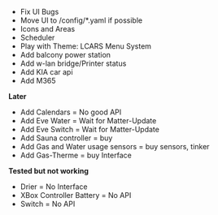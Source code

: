 * Fix UI Bugs
* Move UI to /config/*.yaml if possible
* Icons and Areas
* Scheduler
* Play with Theme: LCARS Menu System
* Add balcony power station
* Add w-lan bridge/Printer status
* Add KIA car api
* Add M365

**Later**
* Add Calendars = No good API
* Add Eve Water = Wait for Matter-Update
* Add Eve Switch = Wait for Matter-Update
* Add Sauna controller = buy
* Add Gas and Water usage sensors = buy sensors, tinker
* Add Gas-Therme = buy Interface

**Tested but not working**
* Drier = No Interface
* XBox Controller Battery = No API
* Switch = No API